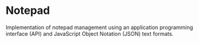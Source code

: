 # Notepad
Implementation of notepad management using an application programming interface (API) and JavaScript Object Notation (JSON) text formats.
